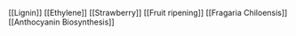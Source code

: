[[Lignin]]
[[Ethylene]]
[[Strawberry]]
[[Fruit ripening]]
[[Fragaria Chiloensis]]
[[Anthocyanin Biosynthesis]]
